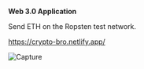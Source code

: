 **Web 3.0 Application**

Send ETH on the Ropsten test network.

https://crypto-bro.netlify.app/

<img src="https://i.ibb.co/mJq2gVS/Capture.png" alt="Capture" border="0">


